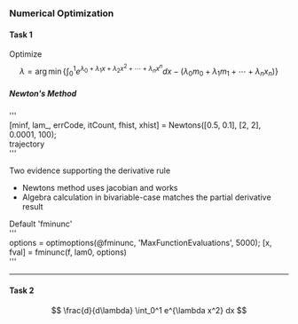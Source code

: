 ### Numerical Optimization

#### Task 1
Optimize
$$
\lambda = \arg\min\left \{ \int_0^1 e^{\lambda_0+\lambda_1x+\lambda_2x^2+\cdots +\lambda_n x^n}dx-(\lambda_0m_0+\lambda_1m_1+\cdots+\lambda_nx_n)\right\}
$$

##### Newton's Method
'''  
[minf, lam_, errCode, itCount, fhist, xhist] = Newtons([0.5, 0.1], [2, 2], 0.0001, 100);  
trajectory  
'''

Two evidence supporting the derivative rule
- Newtons method uses jacobian and works
- Algebra calculation in bivariable-case matches the partial derivative result

Default 'fminunc'  
'''  
options = optimoptions(@fminunc, 'MaxFunctionEvaluations', 5000);
[x, fval] = fminunc(f, lam0, options)  
'''

***

#### Task 2

$$
\frac{d}{d\lambda} \int_0^1 e^{\lambda x^2} dx
$$
